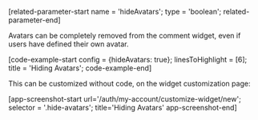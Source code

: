 [related-parameter-start name = 'hideAvatars'; type = 'boolean'; related-parameter-end]

Avatars can be completely removed from the comment widget, even if users have defined their own avatar. 

[code-example-start config = {hideAvatars: true}; linesToHighlight = [6]; title = 'Hiding Avatars'; code-example-end]

This can be customized without code, on the widget customization page:

[app-screenshot-start url='/auth/my-account/customize-widget/new'; selector = '.hide-avatars'; title='Hiding Avatars' app-screenshot-end]
